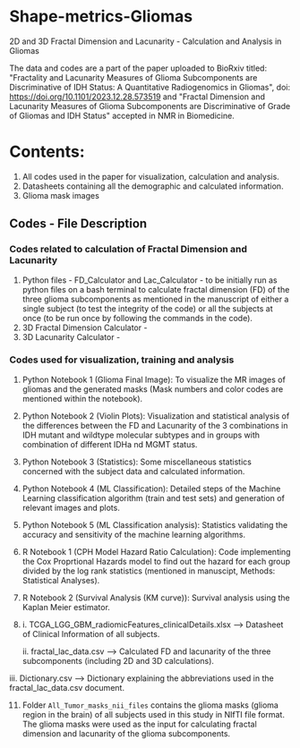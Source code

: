 # Shape-metrics-Gliomas
2D and 3D Fractal Dimension and Lacunarity - Calculation and Analysis in Gliomas

The data and codes are a part of the paper uploaded to BioRxiv titled: "Fractality and Lacunarity Measures of Glioma Subcomponents are Discriminative of IDH Status: A Quantitative Radiogenomics in Gliomas", doi: https://doi.org/10.1101/2023.12.28.573519 and "Fractal Dimension and Lacunarity Measures of Glioma Subcomponents are Discriminative of Grade of Gliomas and IDH Status" accepted in NMR in Biomedicine.


# Contents:
1. All codes used in the paper for visualization, calculation and analysis.
2. Datasheets containing all the demographic and calculated information.
3. Glioma mask images 

## Codes - File Description
### Codes related to calculation of Fractal Dimension and Lacunarity
1. Python files - FD_Calculator and Lac_Calculator - to be initially run as python files on a bash terminal to calculate fractal dimension (FD) of the three glioma subcomponents as mentioned in the manuscript of either a single subject (to test the integrity of the code) or all the subjects at once (to be run once by following the commands in the code).
2. 3D Fractal Dimension Calculator -
3. 3D Lacunarity Calculator -

### Codes used for visualization, training and analysis
1. Python Notebook 1 (Glioma Final Image): To visualize the MR images of gliomas and the generated masks (Mask numbers and color codes are mentioned within the notebook).
2. Python Notebook 2 (Violin Plots): Visualization and statistical analysis of the differences between the FD and Lacunarity of the 3 combinations in IDH mutant and wildtype molecular subtypes and in groups with combination of different IDHa nd MGMT status.
3. Python Notebook 3 (Statistics): Some miscellaneous statistics concerned with the subject data and calculated information.
4. Python Notebook 4 (ML Classification): Detailed steps of the Machine Learning classification algorithm (train and test sets) and generation of relevant images and plots.
5. Python Notebook 5 (ML Classification analysis): Statistics validating the accuracy and sensitivity of the machine learning algorithms.
6. R Notebook 1 (CPH Model Hazard Ratio Calculation): Code implementing the Cox Proprtional Hazards model to find out the hazard for each group divided by the log rank statistics (mentioned in manuscipt, Methods: Statistical Analyses).
7. R Notebook 2 (Survival Analysis (KM curve)): Survival analysis using the Kaplan Meier estimator.

8.
    i. TCGA_LGG_GBM_radiomicFeatures_clinicalDetails.xlsx --> Datasheet of Clinical Information of all subjects.
    
   ii. fractal_lac_data.csv --> Calculated FD and lacunarity of the three subcomponents (including 2D and 3D calculations).

  iii. Dictionary.csv --> Dictionary explaining the abbreviations used in the fractal_lac_data.csv document.

11. Folder `All_Tumor_masks_nii_files` contains the glioma masks (glioma region in the brain) of all subjects used in this study in NIfTI file format. The glioma masks were used as the input for calculating fractal dimension and lacunarity of the glioma subcomponents.
